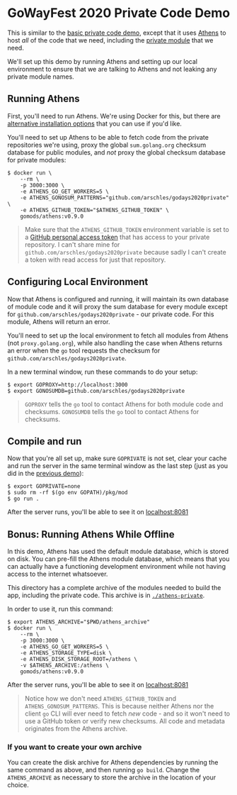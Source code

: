 # GoWayFest 2020 Private Code Demo

This is similar to the [basic private code demo](../basic-private), except that it uses [Athens](https://docs.gomods/io) to host _all_ of the code that we need, including the [private module](https://github.com/arschles/godays2020private) that we need.

We'll set up this demo by running Athens and setting up our local environment to ensure that we are talking to Athens and not leaking any private module names.

## Running Athens

First, you'll need to run Athens. We're using Docker for this, but there are [alternative installation options](https://docs.gomods.io/install/) that you can use if you'd like.

You'll need to set up Athens to be able to fetch code from the private repositories we're using, proxy the global `sum.golang.org` checksum database for public modules, and _not_ proxy the global checksum database for private modules:

```console
$ docker run \
    --rm \
    -p 3000:3000 \
    -e ATHENS_GO_GET_WORKERS=5 \
    -e ATHENS_GONOSUM_PATTERNS="github.com/arschles/godays2020private" \
    -e ATHENS_GITHUB_TOKEN="$ATHENS_GITHUB_TOKEN" \
    gomods/athens:v0.9.0
```

>Make sure that the `ATHENS_GITHUB_TOKEN` environment variable is set to a [GitHub personal access token](https://github.com/settings/tokens) that has access to your private repository. I can't share mine for `github.com/arschles/godays2020private` because sadly I can't create a token with read access for just that repository.

## Configuring Local Environment

Now that Athens is configured and running, it will maintain its own database of module code and it will proxy the sum database for every module except for `github.com/arschles/godays2020private` - our private code. For this module, Athens will return an error.

You'll need to set up the local environment to fetch all modules from Athens (not `proxy.golang.org`), while also handling the case when Athens returns an error when the `go` tool requests the checksum for `github.com/arschles/godays2020private`.

In a new terminal window, run these commands to do your setup:

```console
$ export GOPROXY=http://localhost:3000
$ export GONOSUMDB=github.com/arschles/godays2020private
```

>`GOPROXY` tells the `go` tool to contact Athens for both module code and checksums. `GONOSUMDB` tells the `go` tool to contact Athens for checksums.

## Compile and run

Now that you're all set up, make sure `GOPRIVATE` is not set, clear your cache and run the server in the same terminal window as the last step (just as you did in the [previous demo](../basic-private)):

```console
$ export GOPRIVATE=none
$ sudo rm -rf $(go env GOPATH)/pkg/mod
$ go run .
```

After the server runs, you'll be able to see it on [localhost:8081](http://localhost:8081)


## Bonus: Running Athens While Offline

In this demo, Athens has used the default module database, which is stored on disk. You can pre-fill the Athens module database, which means that you can actually have a functioning development environment while not having access to the internet whatsoever.

This directory has a complete archive of the modules needed to build the app, including the private code. This archive is in [`./athens-private`](./athens-private).

In order to use it, run this command:

```console
$ export ATHENS_ARCHIVE="$PWD/athens_archive"
$ docker run \
    --rm \
    -p 3000:3000 \
    -e ATHENS_GO_GET_WORKERS=5 \
    -e ATHENS_STORAGE_TYPE=disk \
    -e ATHENS_DISK_STORAGE_ROOT=/athens \
    -v $ATHENS_ARCHIVE:/athens \
    gomods/athens:v0.9.0
```

After the server runs, you'll be able to see it on [localhost:8081](http://localhost:8081)

>Notice how we don't need `ATHENS_GITHUB_TOKEN` and `ATHENS_GONOSUM_PATTERNS`. This is because neither Athens nor the client `go` CLI will ever need to fetch _new_ code - and so it won't need to use a GitHub token or verify new checksums. All code and metadata originates from the Athens archive.

### If you want to create your own archive

You can create the disk archive for Athens dependencies by running the same command as above, and then running `go build`. Change the `ATHENS_ARCHIVE` as necessary to store the archive in the location of your choice.
